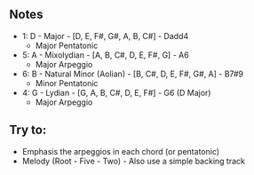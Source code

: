 
## Notes
- 1: D - Major - [D, E, F#, G#, A, B, C#] - Dadd4
  - Major Pentatonic
- 5: A - Mixolydian - [A, B, C#, D, E, F#, G] - A6
  - Major Arpeggio
- 6: B - Natural Minor (Aolian) - [B, C#, D, E, F#, G#, A] - B7#9
  - Minor Pentatonic
- 4: G - Lydian - [G, A, B, C#, D, E, F#] - G6 (D Major)
  - Major Arpeggio

## Try to: 
- Emphasis the arpeggios in each chord (or pentatonic)
- Melody (Root - Five - Two) - Also use a simple backing track